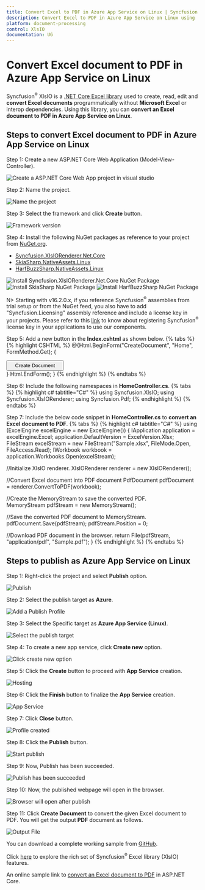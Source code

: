 ```yaml
---
title: Convert Excel to PDF in Azure App Service on Linux | Syncfusion
description: Convert Excel to PDF in Azure App Service on Linux using .NET Core Excel library (XlsIO) without Microsoft Excel or interop dependencies.
platform: document-processing
control: XlsIO
documentation: UG
---
```


# Convert Excel document to PDF in Azure App Service on Linux

Syncfusion<sup>&reg;</sup> XlsIO is a [.NET Core Excel library](https://www.syncfusion.com/document-processing/excel-framework/net) used to create, read, edit and **convert Excel documents** programmatically without **Microsoft Excel** or interop dependencies. Using this library, you can **convert an Excel document to PDF in Azure App Service on Linux**.

## Steps to convert Excel document to PDF in Azure App Service on Linux

Step 1: Create a new ASP.NET Core Web Application (Model-View-Controller).

![Create a ASP.NET Core Web App project in visual studio](Azure-Images/App-Service-Linux/Create_Application.png)

Step 2: Name the project.

![Name the project](Azure-Images/App-Service-Linux/Name_the_Application.png)

Step 3: Select the framework and click **Create** button.

![Framework version](Azure-Images/App-Service-Linux/Select_Framework.png)

Step 4: Install the following NuGet packages as reference to your project from [NuGet.org](https://www.nuget.org/).

* [Syncfusion.XlsIORenderer.Net.Core](https://www.nuget.org/packages/Syncfusion.XlsIORenderer.Net.Core)
* [SkiaSharp.NativeAssets.Linux](https://www.nuget.org/packages/SkiaSharp.NativeAssets.Linux/2.88.2)
* [HarfBuzzSharp.NativeAssets.Linux](https://www.nuget.org/packages/HarfBuzzSharp.NativeAssets.Linux/2.8.2.3)

![Install Syncfusion.XlsIORenderer.Net.Core NuGet Package](Azure-Images/App-Service-Linux/Install_NuGet.png)
![Install SkiaSharp NuGet Package](Azure-Images/App-Service-Linux/SkiaSharp_NuGet.png)
![Install HarfBuzzSharp NuGet Package](Azure-Images/App-Service-Linux/HarfBuzzSharp_NuGet.png)

N> Starting with v16.2.0.x, if you reference Syncfusion<sup>&reg;</sup> assemblies from trial setup or from the NuGet feed, you also have to add "Syncfusion.Licensing" assembly reference and include a license key in your projects. Please refer to this [link](https://help.syncfusion.com/common/essential-studio/licensing/overview) to know about registering Syncfusion<sup>&reg;</sup> license key in your applications to use our components. 

Step 5: Add a new button in the **Index.cshtml** as shown below.
{% tabs %}  
{% highlight CSHTML %}
@{Html.BeginForm("CreateDocument", "Home", FormMethod.Get);
    {
        <div>
            <input type="submit" value="Create Document" style="width:150px;height:27px" />
        </div>
    }
    Html.EndForm();
}
{% endhighlight %}
{% endtabs %}

Step 6: Include the following namespaces in **HomeController.cs**.
{% tabs %}
{% highlight c# tabtitle="C#" %}
using Syncfusion.XlsIO;
using Syncfusion.XlsIORenderer;
using Syncfusion.Pdf;
{% endhighlight %}
{% endtabs %}

Step 7: Include the below code snippet in **HomeController.cs** to **convert an Excel document to PDF**. 
{% tabs %}
{% highlight c# tabtitle="C#" %}
using (ExcelEngine excelEngine = new ExcelEngine())
{
  IApplication application = excelEngine.Excel;
  application.DefaultVersion = ExcelVersion.Xlsx;
  FileStream excelStream = new FileStream("Sample.xlsx", FileMode.Open, FileAccess.Read);
  IWorkbook workbook = application.Workbooks.Open(excelStream);

  //Initialize XlsIO renderer.
  XlsIORenderer renderer = new XlsIORenderer();

  //Convert Excel document into PDF document 
  PdfDocument pdfDocument = renderer.ConvertToPDF(workbook);

  //Create the MemoryStream to save the converted PDF.      
  MemoryStream pdfStream = new MemoryStream();

  //Save the converted PDF document to MemoryStream.
  pdfDocument.Save(pdfStream);
  pdfStream.Position = 0;

  //Download PDF document in the browser.
  return File(pdfStream, "application/pdf", "Sample.pdf");
}
{% endhighlight %}
{% endtabs %}

## Steps to publish as Azure App Service on Linux

Step 1: Right-click the project and select **Publish** option.

![Publish](Azure-Images/App-Service-Linux/Publish.png)

Step 2: Select the publish target as **Azure**.

![Add a Publish Profile](Azure-Images/App-Service-Linux/Publish_Profile.png)

Step 3: Select the Specific target as **Azure App Service (Linux)**.

![Select the publish target](Azure-Images/App-Service-Linux/Linux_App_Service.png)

Step 4: To create a new app service, click **Create new** option.

![Click create new option](Azure-Images/App-Service-Linux/Create_New.png)

Step 5: Click the **Create** button to proceed with **App Service** creation.

![Hosting](Azure-Images/App-Service-Linux/Hosting.png)

Step 6: Click the **Finish** button to finalize the **App Service** creation.

![App Service](Azure-Images/App-Service-Linux/App_Service.png)

Step 7: Click **Close** button.

![Profile created](Azure-Images/App-Service-Linux/Profile_Created.png)

Step 8: Click the **Publish** button.

![Start publish](Azure-Images/App-Service-Linux/Start_Publish.png)

Step 9: Now, Publish has been succeeded.

![Publish has been succeeded](Azure-Images/App-Service-Linux/Publish_Success.png)

Step 10: Now, the published webpage will open in the browser. 

![Browser will open after publish](Azure-Images/App-Service-Linux/CreateDocument_Button.png)

Step 11: Click **Create Document** to convert the given Excel document to PDF. You will get the output **PDF** document as follows.

![Output File](Azure-Images/App-Service-Linux/ExcelToPDF_AppService_Linux.png)

You can download a complete working sample from [GitHub](https://github.com/SyncfusionExamples/XlsIO-Examples/tree/master/Getting%20Started/Azure%20App%20Service/Convert-Excel-to-PDF). 

Click [here](https://www.syncfusion.com/document-processing/excel-framework/net-core) to explore the rich set of Syncfusion<sup>&reg;</sup> Excel library (XlsIO) features.

An online sample link to [convert an Excel document to PDF](https://ej2.syncfusion.com/aspnetcore/Excel/ExcelToPDF#/material3) in ASP.NET Core.
